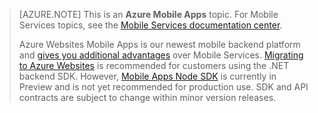 >[AZURE.NOTE] This is an **Azure Mobile Apps** topic. For Mobile Services topics, see the [Mobile Services documentation center](/documentation/services/mobile-services/).
>
>Azure Websites Mobile Apps is our newest mobile backend platform and [gives you additional advantages](/documentation/articles/app-service-mobile-value-prop-migration-from-mobile-services) over Mobile Services. [Migrating to Azure Websites](/documentation/articles/app-service-mobile-migrating-from-mobile-services) is  recommended for customers using the .NET backend SDK. However, [Mobile Apps Node SDK](https://github.com/azure/azure-mobile-apps-node) is currently in Preview and is not yet recommended for production use. SDK and API contracts are subject to change within minor version releases.
